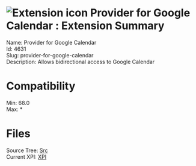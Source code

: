 # ![Extension icon](https://addons.thunderbird.net/user-media/addon_icons/4/4631-64.png?modified=75868503) Provider for Google Calendar : Extension Summary

Name: Provider for Google Calendar  
Id: 4631  
Slug: provider-for-google-calendar  
Description: Allows bidirectional access to Google Calendar
  

# Compatibility
Min: 68.0  
Max: *  

# Files

Source Tree: [Src](C:/Dev/Thunderbird/ThunderKdB/xall/x68/4631-provider-for-google-calendar/src)  
Current XPI: [XPI](C:/Dev/Thunderbird/ThunderKdB/xall/x68/4631-provider-for-google-calendar/xpi)  




